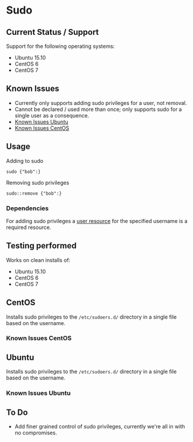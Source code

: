 # Sudo
## Current Status / Support
Support for the following operating systems:
* Ubuntu 15.10
* CentOS 6
* CentOS 7

## Known Issues
* Currently only supports adding sudo privileges for a user, not removal.  
* Cannot be declared / used more than once; only supports sudo for a single user as a consequence.
* [Known Issues Ubuntu](#Known_issues_ubuntu)  
* [Known Issues CentOS](#Known_issues_centos)  

## Usage
Adding to sudo
```
sudo {"bob":}
```

Removing sudo privileges
```
sudo::remove {"bob":}
```

### Dependencies
For adding sudo privileges a [user resource](https://docs.puppet.com/puppet/latest/types/user.html) for the specified username is a required resource. 

## Testing performed
Works on clean installs of:
* Ubuntu 15.10
* CentOS 6
* CentOS 7

## CentOS
Installs sudo privileges to the `/etc/sudoers.d/` directory in a single file based on the username.

<a name="Known_issues_centos"></a>
### Known Issues CentOS

## Ubuntu
Installs sudo privileges to the `/etc/sudoers.d/` directory in a single file based on the username.

<a name="Known_issues_ubuntu"></a>
### Known Issues Ubuntu

## To Do
* Add finer grained control of sudo privileges, currently we're all in with no compromises.